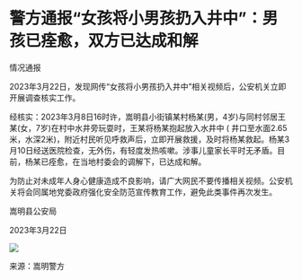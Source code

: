 # 警方通报“女孩将小男孩扔入井中”：男孩已痊愈，双方已达成和解

情况通报

2023年3月22日，发现网传“女孩将小男孩扔入井中”相关视频后，公安机关立即开展调查核实工作。

经核实：2023年3月8日16时许，嵩明县小街镇某村杨某(男，4岁)与同村邻居王某(女，7岁)在村中水井旁玩耍时，王某将杨某抱起放入水井中 (
井口至水面2.65米，水深2米)，附近村民听见呼救声后，立即开展救援，及时将杨某救起。杨某3月10日经送医院检查，无外伤，有轻度发热咳嗽。涉事儿童家长平时无矛盾。目前，杨某已痊愈，在当地村委会的调解下，已达成和解。

为防止对未成年人身心健康造成不良影响，请广大网民不要传播相关视频。公安机关将会同属地党委政府强化安全防范宣传教育工作，避免此类事件再次发生。

嵩明县公安局

2023年3月22日

![](https://inews.gtimg.com/news_bt/Oev5QZIpFozj4q_s8Ep-F9GqSt0g-ULhFgbjbw3K3gdbwAA/1000)

来源：嵩明警方

